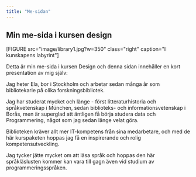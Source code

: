 ```yaml
---
title: "Me-sidan"
---
```

Min me-sida i kursen design
---------------------------

[FIGURE src="image/library1.jpg?w=350" class="right" caption="I kunskapens labyrint"]

Detta är min me-sida i kursen Design och denna sidan innehåller en kort presentation av mig själv:

Jag heter Ela, bor i Stockholm och arbetar sedan många år som bibliotekarie
på olika forskningsbibliotek.

Jag har studerat mycket och länge - först litteraturhistoria och språkvetenskap i München,
sedan biblioteks- och informationsvetenskap i Borås, men är superglad att äntligen få börja
studera data och Programmering, något som jag sedan länge velat göra.

Biblioteken kräver allt mer IT-kompetens från sina medarbetare, och med de här kurspaketen
hoppas jag få en inspirerande och rolig kompetensutveckling.

Jag tycker jätte mycket om att läsa språk och hoppas den här språkläslusten kommer kan vara till gagn även
vid studium av programmeringsspråken.
